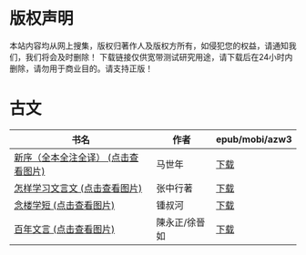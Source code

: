 # 版权声明

本站内容均从网上搜集，版权归著作人及版权方所有，如侵犯您的权益，请通知我们，我们将会及时删除！ 下载链接仅供宽带测试研究用途，请下载后在24小时内删除，请勿用于商业目的。请支持正版！

# 古文

| 书名 | 作者 | epub/mobi/azw3 |
| --- | --- | --- |
| [新序（全本全注全译） (点击查看图片)](https://www.dushupai.com/attachment/2024/06/09/ff0cca7b6d0c79ec.jpg) | 马世年 | [下载](https://url89.ctfile.com/f/31084289-1356985030-3dd24c?p=8866) |
| [怎样学习文言文 (点击查看图片)](https://www.dushupai.com/attachment/2024/06/06/efd0a89b45538613.jpg) | 张中行著 | [下载](https://url89.ctfile.com/f/31084289-1357032796-aecba7?p=8866) |
| [念楼学短 (点击查看图片)](https://www.dushupai.com/attachment/2024/06/06/00711a062c3d8370.jpg) | 锺叔河 | [下载](https://url89.ctfile.com/f/31084289-1357030249-d4ac58?p=8866) |
| [百年文言 (点击查看图片)](https://www.dushupai.com/attachment/2024/06/05/6c92e7c2f1f9a370.jpg) | 陳永正/徐晉如 | [下载](https://url89.ctfile.com/f/31084289-1357027861-286c94?p=8866) |
